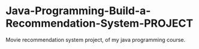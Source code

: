 # Java-Programming-Build-a-Recommendation-System-PROJECT
Movie recommendation system project, of my java programming course.

